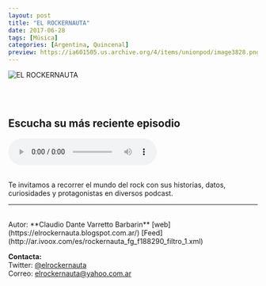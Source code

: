 ```yaml
---
layout: post
title: "EL ROCKERNAUTA"
date: 2017-06-28
tags: [Música]
categories: [Argentina, Quincenal]
preview: https://ia601505.us.archive.org/4/items/unionpod/image3828.png
---
```


![EL ROCKERNAUTA](https://ia601505.us.archive.org/4/items/unionpod/ElRockernautaPodcast500.jpg)

<br/>
<br/>

## Escucha su más reciente episodio

<!--reproductor-feed=http://ar.ivoox.com/es/rockernauta_fg_f188290_filtro_1.xml-->
<!--reproductor-start-->
<audio id="audio" preload="auto" controls="" src="http://ar.ivoox.com/es/rockernauta-glam-rock_mf_27252111_feed_1.mp3"></audio>
<!--reproductor-end-->

<br/>  
Te invitamos a recorrer el mundo del rock con sus historias, datos, curiosidades y protagonistas en diversos podcast.

_ _ _
<br>
Autor: **Claudio Dante Varretto Barbarin**  
[web](https://elrockernauta.blogspot.com.ar/)  
[Feed](http://ar.ivoox.com/es/rockernauta_fg_f188290_filtro_1.xml)  



**Contacta:**  
Twitter: [@elrockernauta](https://twitter.com/elrockernauta)  
Correo: [elrockernauta@yahoo.com.ar](mailto:elrockernauta@yahoo.com.ar)  
